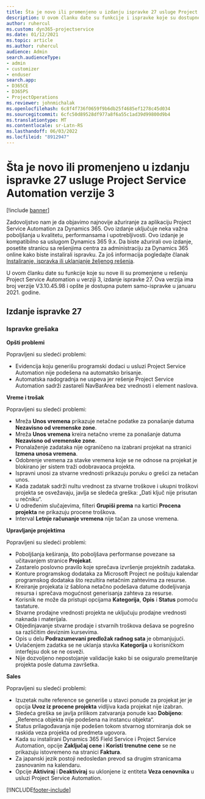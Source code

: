 ```yaml
---
title: Šta je novo ili promenjeno u izdanju ispravke 27 usluge Project Service Automation verzije 3
description: U ovom članku date su funkcije i ispravke koje su dostupne u izdanju 27 ispravke za Project Service Automation verzije 3.
author: ruhercul
ms.custom: dyn365-projectservice
ms.date: 01/12/2021
ms.topic: article
ms.author: ruhercul
audience: Admin
search.audienceType:
- admin
- customizer
- enduser
search.app:
- D365CE
- D365PS
- ProjectOperations
ms.reviewer: johnmichalak
ms.openlocfilehash: 6c8f4f736f0659f9b6db25f4685ef1278c45d034
ms.sourcegitcommit: 6cfc50d89528df977a8f6a55c1ad39d99800d9b4
ms.translationtype: MT
ms.contentlocale: sr-Latn-RS
ms.lasthandoff: 06/03/2022
ms.locfileid: "8912947"
---
```

# <a name="whats-new-or-changed-in-project-service-automation-update-release-27-v3"></a>Šta je novo ili promenjeno u izdanju ispravke 27 usluge Project Service Automation verzije 3

[!include [banner](../includes/psa-now-project-operations.md)]

Zadovoljstvo nam je da objavimo najnovije ažuriranje za aplikaciju Project Service Automation za Dynamics 365. Ovo izdanje uključuje neka važna poboljšanja u kvalitetu, performansama i upotrebljivosti. Ovo izdanje je kompatibilno sa uslugom Dynamics 365 9.x. Da biste ažurirali ovo izdanje, posetite stranicu sa rešenjima centra za administraciju za Dynamics 365 online kako biste instalirali ispravku. Za još informacija pogledajte članak [Instaliranje, ispravka ili uklanjanje željenog rešenja](/power-platform/admin/install-remove-preferred-solution).

U ovom članku date su funkcije koje su nove ili su promenjene u rešenju Project Service Automation u verziji 3, izdanje ispravke 27. Ova verzija ima broj verzije V3.10.45.98 i opšte je dostupna putem samo-ispravke u januaru 2021. godine.

## <a name="update-release-27"></a>Izdanje ispravke 27

### <a name="bug-fixes"></a>Ispravke grešaka

**Opšti problemi**

Popravljeni su sledeći problemi:

- Evidencija koju generišu programski dodaci u usluzi Project Service Automation nije podešena na automatsko brisanje.
- Automatska nadogradnja ne uspeva jer rešenje Project Service Automation sadrži zastareli NavBarArea bez vrednosti i element naslova.

**Vreme i trošak**

Popravljeni su sledeći problemi:

- Mreža **Unos vremena** prikazuje netačne podatke za ponašanje datuma **Nezavisno od vremenske zone**.
- Mreža **Unos vremena** kreira netačno vreme za ponašanje datuma **Nezavisno od vremenske zone**.
- Pronalaženje zadataka nije ograničeno na izabrani projekat na stranici **Izmena unosa vremena**.
- Odobrenje vremena za stavke vremena koje se ne odnose na projekat je blokirano jer sistem traži odobravaoca projekta.
- Ispravni unosi za stvarne vrednosti prikazuju poruku o grešci za netačan unos.
- Kada zadatak sadrži nultu vrednost za stvarne troškove i ukupni troškovi projekta se osvežavaju, javlja se sledeća greška: „Dati ključ nije prisutan u rečniku“.
- U određenim slučajevima, filteri **Grupiši prema** na kartici **Procena projekta** ne prikazuju procene troškova.
- Interval **Letnje računanje vremena** nije tačan za unose vremena.

**Upravljanje projektima**

Popravljeni su sledeći problemi:

- Poboljšanja keširanja, što poboljšava performanse povezane sa učitavanjem stranice **Projekat**.
- Zastarelo poslovno pravilo koje sprečava izvršenje projektnih zadataka.
- Konture programskog dodataka za Microsoft Project ne poštuju kalendar programskog dodataka što rezultira netačnim zahtevima za resurse.
- Kreiranje projekata iz šablona netačno podešava datume dodeljivanja resursa i sprečava mogućnost generisanja zahteva za resurse.
- Korisnik ne može da pristupi opcijama **Kategorija**, **Opis** i **Status** pomoću tastature.
- Stvarne prodajne vrednosti projekta ne uključuju prodajne vrednosti naknada i materijala.
- Objedinjavanje stvarne prodaje i stvarnih troškova dešava se pogrešno sa različitim deviznim kursevima.
- Opis u delu **Podrazumevani predložak radnog sata** je obmanjujući.
- Uvlačenjem zadatka se ne uklanja stavka **Kategorija** u korisničkom interfejsu dok se ne osveži.
- Nije dozvoljeno nepostojanje validacije kako bi se osiguralo premeštanje projekta posle datuma završetka.

**Sales**

Popravljeni su sledeći problemi:

- Izuzetak nulte reference se generiše u stavci ponude za projekat jer je opcija **Uvoz iz procene projekta** vidljiva kada projekat nije izabran.
- Sledeća greška se javlja prilikom zatvaranja ponude kao **Dobijeno**: „Referenca objekta nije podešena na instancu objekta“.
- Status prilagođavanja nije podešen tokom stvarnog storniranja dok se raskida veza projekta od predmeta ugovora.
- Kada su instalirani Dynamics 365 Field Service i Project Service Automation, opcije **Zaključaj cene** i **Koristi trenutne cene** se ne prikazuju istovremeno na stranici **Faktura**.
- Za japanski jezik postoji nedosledan prevod sa drugim stranicama zasnovanim na kalendaru.
- Opcije **Aktiviraj** i **Deaktiviraj** su uklonjene iz entiteta **Veza cenovnika** u usluzi Project Service Automation.


[!INCLUDE[footer-include](../includes/footer-banner.md)]
